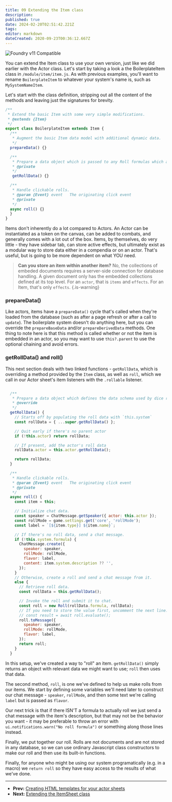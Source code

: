 ```yaml
---
title: 09 Extending the Item class
description: 
published: true
date: 2024-02-20T02:51:42.221Z
tags: 
editor: markdown
dateCreated: 2020-09-23T00:36:12.667Z
---
```


![Foundry v11 Compatible](https://img.shields.io/badge/Foundry-v11%20Compatible-blue)

You can extend the Item class to use your own version, just like we did earlier with the Actor class. Let's start by taking a look a the BoilerplateItem class in `/module/item/item.js`. As with previous examples, you'll want to rename `BoilerplateItem` to whatever your system's name is, such as `MySystemNameItem`.

Let's start with the class definition, stripping out all the content of the methods and leaving just the signatures for brevity.

```js
/**
 * Extend the basic Item with some very simple modifications.
 * @extends {Item}
 */
export class BoilerplateItem extends Item {
  /**
   * Augment the basic Item data model with additional dynamic data.
   */
  prepareData() {}

  /**
   * Prepare a data object which is passed to any Roll formulas which are created related to this Item
   * @private
   */
   getRollData() {}

  /**
   * Handle clickable rolls.
   * @param {Event} event   The originating click event
   * @private
   */
  async roll() {}
  }
}

```

Items don't inherently do a lot compared to Actors. An Actor can be instantiated as a token on the canvas, can be added to combats, and generally comes with a lot out of the box. Items, by themselves, do very little - they have sidebar tab, can store active effects, but ultimately exist as a modular way to store data either in a compendia or on an actor. That's useful, but is going to be more dependent on what YOU need.

> **Can you store an item within another item?**
> No, the collections of embeded documents requires a server-side connection for database handling. A given document only has the embedded collections defined at its top level. For an `actor`, that is `items` and `effects`. For an Item, that's only `effects`.
{.is-warning}

### prepareData()

Like actors, items have a `prepareData()` cycle that's called when they're loaded from the database (such as after a page refresh or after a call to `update`). The boilerplate system doesn't do anything here, but you can override the `prepareBaseData` and/or `prepareDerivedData` methods. One thing to note here is that this method is called whether or not the item is embedded in an actor, so you may want to use `this?.parent` to use the optional chaining and avoid errors.

### getRollData() and roll()

This next section deals with two linked functions - `getRollData`, which is overriding a method provided by the `Item` class, as well as `roll`, which we call in our Actor sheet's item listeners with the `.rollable` listener.

```js

  /**
   * Prepare a data object which defines the data schema used by dice roll commands against this Item
   * @override
   */
  getRollData() {
    // Starts off by populating the roll data with `this.system`
    const rollData = { ...super.getRollData() };

    // Quit early if there's no parent actor
    if (!this.actor) return rollData;

    // If present, add the actor's roll data
    rollData.actor = this.actor.getRollData();

    return rollData;
  }

  /**
   * Handle clickable rolls.
   * @param {Event} event   The originating click event
   * @private
   */
  async roll() {
    const item = this;

    // Initialize chat data.
    const speaker = ChatMessage.getSpeaker({ actor: this.actor });
    const rollMode = game.settings.get('core', 'rollMode');
    const label = `[${item.type}] ${item.name}`;

    // If there's no roll data, send a chat message.
    if (!this.system.formula) {
      ChatMessage.create({
        speaker: speaker,
        rollMode: rollMode,
        flavor: label,
        content: item.system.description ?? '',
      });
    }
    // Otherwise, create a roll and send a chat message from it.
    else {
      // Retrieve roll data.
      const rollData = this.getRollData();

      // Invoke the roll and submit it to chat.
      const roll = new Roll(rollData.formula, rollData);
      // If you need to store the value first, uncomment the next line.
      // const result = await roll.evaluate();
      roll.toMessage({
        speaker: speaker,
        rollMode: rollMode,
        flavor: label,
      });
      return roll;
    }
  }
```

In this setup, we've created a way to "roll" an item. `getRollData()` simply returns an object with relevant data we might want to use; `roll` then uses that data.

The second method, `roll`, is one we've defined to help us make rolls from our items. We start by defining some variables we'll need later to construct our chat message - `speaker`, `rollMode`, and then some text we're calling `label` but is passed as `flavor`. 

Our next trick is that if there ISN'T a formula to actually roll we just send a chat message with the item's description, but that may not be the behavior you want - it may be preferable to throw an error with `ui.notifications.warn("No roll formula")` or something along those lines instead.

Finally, we put together our roll. Rolls are not documents and are not stored in any database, so we can use ordinary Javascript class constructors to make our roll and then use its built-in functions. 

Finally, for anyone who might be using our system programatically (e.g. in a macro) we `return roll` so they have easy access to the results of what we've done.

---

* **Prev:** [Creating HTML templates for your actor sheets](https://foundryvtt.wiki/en/development/guides/SD-tutorial/SD08-Creating-HTML-templates-for-your-actor-sheets)
* **Next:** [Extending the ItemSheet class](https://foundryvtt.wiki/en/development/guides/SD-tutorial/SD10-Extending-the-ItemSheet-class)